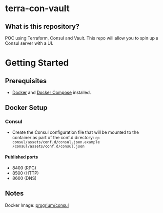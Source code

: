 # terra-con-vault

## What is this repository?

POC using Terraform, Consul and Vault. This repo will allow you to spin up a Consul server with a UI. 

# Getting Started

## Prerequisites

 - [Docker](https://docs.docker.com/installation/) and [Docker Compose](https://docs.docker.com/compose/install/) installed.

## Docker Setup

### Consul

- Create the Consul configuration file that will be mounted to the container as part of the conf.d directory: `cp consul/assets/conf.d/consul.json.example /consul/assets/conf.d/consul.json`

#### Published ports

* 8400 (RPC)
* 8500 (HTTP)
* 8600 (DNS)

## Notes

Docker Image: [progrium/consul](https://hub.docker.com/r/progrium/consul/)


